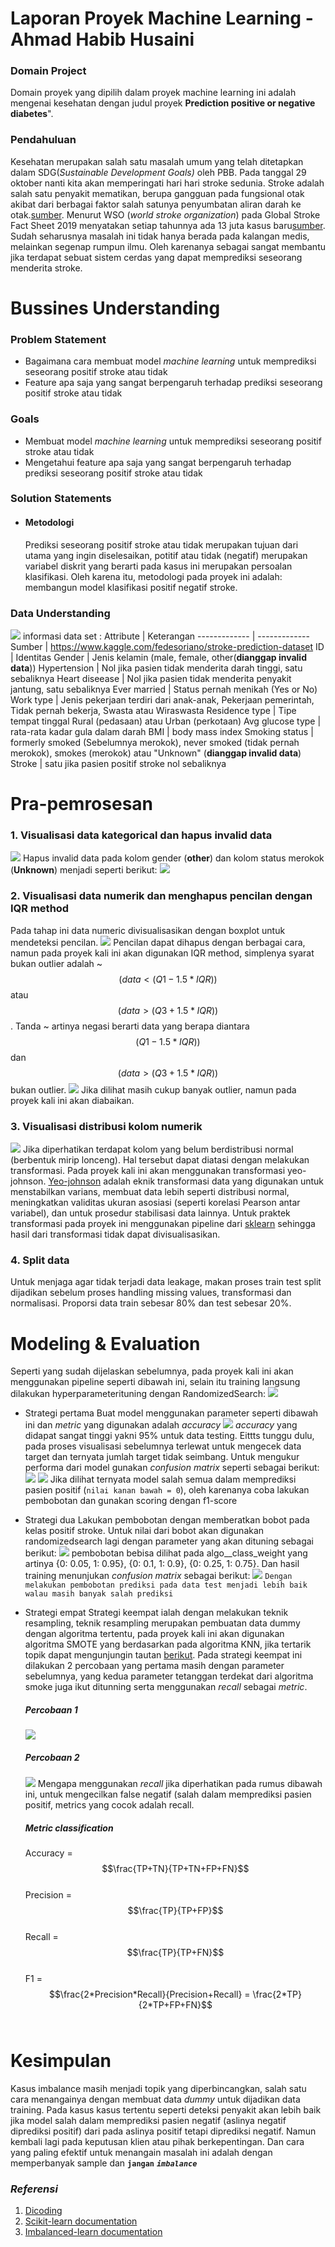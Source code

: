 # Laporan Proyek Machine Learning - Ahmad Habib Husaini
### Domain Project
Domain proyek yang dipilih dalam proyek machine learning ini adalah mengenai kesehatan dengan judul proyek **Prediction positive or negative diabetes**".

### Pendahuluan
Kesehatan merupakan salah satu masalah umum yang telah ditetapkan dalam SDG(*Sustainable Development Goals)* oleh PBB. Pada tanggal 29 oktober nanti kita akan memperingati hari hari stroke sedunia. Stroke adalah salah satu penyakit mematikan, berupa gangguan pada fungsional otak akibat dari berbagai faktor salah satunya penyumbatan aliran darah ke otak.[sumber](http://download.garuda.ristekdikti.go.id/article.php?article=1111749&val=10153&title=IDENTIFIKASI%20HIPERTENSI%20DENGAN%20RESIKO%20KEJADIAN%20STROKE). Menurut WSO (*world stroke organization*) pada Global Stroke Fact Sheet 2019 menyatakan setiap tahunnya ada 13 juta kasus baru[sumber](https://www.world-stroke.org/assets/downloads/WSO_Fact-sheet_15.01.2020.pdf). Sudah seharusnya masalah ini tidak hanya berada pada kalangan medis, melainkan segenap rumpun ilmu. Oleh karenanya sebagai sangat membantu jika terdapat sebuat sistem cerdas yang dapat memprediksi seseorang menderita stroke.

# Bussines Understanding
### Problem Statement
- Bagaimana cara membuat model *machine learning* untuk memprediksi seseorang positif stroke atau tidak
- Feature apa saja yang sangat berpengaruh terhadap prediksi seseorang positif stroke atau tidak

### Goals
- Membuat model *machine learning* untuk memprediksi seseorang positif stroke atau tidak
- Mengetahui feature apa saja yang sangat berpengaruh terhadap prediksi seseorang positif stroke atau tidak

### Solution Statements
- #### Metodologi
    Prediksi seseorang positif stroke atau tidak merupakan tujuan dari utama yang ingin diselesaikan, potitif atau tidak (negatif) merupakan variabel diskrit yang berarti pada kasus ini merupakan persoalan klasifikasi. Oleh karena itu, metodologi pada proyek ini adalah: membangun model klasifikasi positif negatif stroke.

### Data Understanding
![](image/source.png)
informasi data set : 
Attribute  | Keterangan
------------- | -------------
Sumber  | https://www.kaggle.com/fedesoriano/stroke-prediction-dataset
ID | Identitas 
Gender | Jenis kelamin (male, female, other(**dianggap invalid data**))
Hypertension | Nol jika pasien tidak menderita darah tinggi, satu sebaliknya
Heart diseease | Nol jika pasien tidak menderita penyakit jantung, satu sebaliknya
Ever married | Status pernah menikah (Yes or No)
Work type | Jenis pekerjaan terdiri dari anak-anak, Pekerjaan pemerintah, Tidak pernah bekerja, Swasta atau Wiraswasta
Residence type | Tipe tempat tinggal Rural (pedasaan) atau Urban (perkotaan)
Avg glucose type | rata-rata kadar gula dalam darah
BMI | body mass index
Smoking status | formerly smoked (Sebelumnya merokok), never smoked (tidak pernah merokok), smokes (merokok) atau "Unknown" (**dianggap invalid data**)
Stroke | satu jika pasien positif stroke nol sebaliknya

# Pra-pemrosesan
### 1. Visualisasi data kategorical dan hapus invalid data
![](image/categorical.png)
Hapus invalid data pada kolom gender (**other**) dan kolom status merokok (**Unknown**) menjadi seperti berikut:
![](image/categorical2.png)
### 2. Visualisasi data numerik dan menghapus pencilan dengan IQR method
Pada tahap ini data numeric divisualisasikan dengan boxplot untuk mendeteksi pencilan.
![](image/numeric1.png)
Pencilan dapat dihapus dengan berbagai cara, namun pada proyek kali ini akan digunakan IQR method, simplenya syarat bukan outlier adalah ~$$(data < (Q1-1.5*IQR))$$ atau $$(data > (Q3+1.5*IQR))$$. Tanda ~ artinya negasi berarti data yang berapa diantara  $$(Q1-1.5*IQR))$$ dan $$(data > (Q3+1.5*IQR))$$ bukan outlier.
![](image/numeric2.png)
Jika dilihat masih cukup banyak outlier, namun pada proyek kali ini akan diabaikan.
### 3. Visualisasi distribusi kolom numerik
![](image/numeric3.png)
Jika diperhatikan terdapat kolom yang belum berdistribusi normal (berbentuk mirip lonceng). Hal tersebut dapat diatasi dengan melakukan transformasi. Pada proyek kali ini akan menggunakan transformasi yeo-johnson. [Yeo-johnson](https://en.wikipedia.org/wiki/Power_transform) adalah eknik transformasi data yang digunakan untuk menstabilkan varians, membuat data lebih seperti distribusi normal, meningkatkan validitas ukuran asosiasi (seperti korelasi Pearson antar variabel), dan untuk prosedur stabilisasi data lainnya. Untuk praktek transformasi pada proyek ini menggunakan pipeline dari [sklearn](https://scikit-learn.org/stable/modules/generated/sklearn.pipeline.Pipeline.html) sehingga hasil dari transformasi tidak dapat divisualisasikan.
### 4. Split data
Untuk menjaga agar tidak terjadi data leakage, makan proses train test split dijadikan sebelum proses handling missing values, transformasi dan normalisasi. Proporsi data train sebesar 80% dan test sebesar 20%.

# Modeling & Evaluation
Seperti yang sudah dijelaskan sebelumnya, pada proyek kali ini akan menggunakan pipeline seperti dibawah ini, selain itu training langsung dilakukan hyperparameterituning dengan RandomizedSearch:
![](image/pipeline1.png)
- Strategi pertama
Buat model menggunakan parameter seperti dibawah ini dan *metric* yang digunakan adalah *accuracy*
![](image/param1.png)
*accuracy* yang didapat sangat tinggi yakni 95% untuk data testing. Eittts tunggu dulu, pada proses visualisasi sebelumnya terlewat untuk mengecek data target dan ternyata jumlah target tidak seimbang. Untuk mengukur performa dari model gunakan *confusion matrix* seperti sebagai berikut:
![](image/cm1.jpg)
![](image/cm1_1.jpg)
Jika dilihat ternyata model salah semua dalam memprediksi pasien positif (`nilai kanan bawah = 0`), oleh karenanya coba lakukan pembobotan dan gunakan scoring dengan f1-score
- Strategi dua
Lakukan pembobotan dengan memberatkan bobot pada kelas positif stroke. Untuk nilai dari bobot akan digunakan randomizedsearch lagi dengan parameter yang akan dituning sebagai berikut:
![](image/param2.jpg)
pembobotan bebisa dilihat pada algo__class_weight yang artinya {0: 0.05, 1: 0.95}, {0: 0.1, 1: 0.9}, {0: 0.25, 1: 0.75}. Dan hasil training menunjukan *confusion matrix* sebagai berikut:
![](image/cm2.jpg)
`Dengan melakukan pembobotan prediksi pada data test menjadi lebih baik walau masih banyak salah prediksi`

- Strategi empat
Strategi keempat ialah dengan melakukan teknik resampling, teknik resampling merupakan pembuatan data dummy dengan algoritma tertentu, pada proyek kali ini akan digunakan algoritma SMOTE yang berdasarkan pada algoritma KNN, jika tertarik topik dapat mengunjungin tautan [berikut](https://machinelearningmastery.com/smote-oversampling-for-imbalanced-classification/).
Pada strategi keempat ini dilakukan 2 percobaan yang pertama masih dengan parameter sebelumnya, yang kedua parameter tetanggan terdekat dari algoritma smoke juga ikut ditunning serta menggunakan *recall* sebagai *metric*. 
    ##### Percobaan 1  
    ![](image/cm3.jpg)
    ##### Percobaan 2
    ![](image/cm4.jpg)
    Mengapa menggunakan *recall* jika diperhatikan pada rumus dibawah ini, untuk mengecilkan false negatif (salah dalam memprediksi pasien positif, metrics yang cocok adalah recall.
    ##### *Metric classification*
    Accuracy = $$\frac{TP+TN}{TP+TN+FP+FN}$$ <br>
    Precision = $$\frac{TP}{TP+FP}$$<br>
    Recall = $$\frac{TP}{TP+FN}$$ <br>
    F1 = $$\frac{2*Precision*Recall}{Precision+Recall} = \frac{2*TP}{2*TP+FP+FN}$$ <br>
# Kesimpulan
Kasus imbalance masih menjadi topik yang diperbincangkan, salah satu cara menangainya dengan membuat data *dummy* untuk dijadikan data training. Pada kasus kasus tertentu seperti deteksi penyakit akan lebih baik jika model salah dalam memprediksi pasien negatif (aslinya negatif diprediksi positif) dari pada aslinya positif tetapi diprediksi negatif. Namun kembali lagi pada keputusan klien atau pihak berkepentingan. Dan cara yang paling efektif untuk menangain masalah ini adalah dengan memperbanyak sample dan **`jangan`** ***`imbalance`***
### *Referensi*
1. [Dicoding](https://www.dicoding.com/academies/319/tutorials/16979?from=17053)
2. [Scikit-learn documentation](https://scikit-learn.org/)
3. [Imbalanced-learn documentation](https://imbalanced-learn.org/stable/)